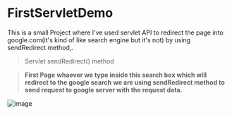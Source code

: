 # FirstServletDemo
This is a small Project where I've used servlet API to redirect the page into google.com(it's kind of like search engine but it's not) by using sendRedirect method,.

> Servlet sendRedirect() method

> **First Page**
**whaever we type inside this search box which will redirect to the google search**
**we are using sendRedirect method to send request to google server with the request data.**

![image](https://user-images.githubusercontent.com/52199294/61079416-76d45580-a440-11e9-84b6-8cf33e145bd8.png)



